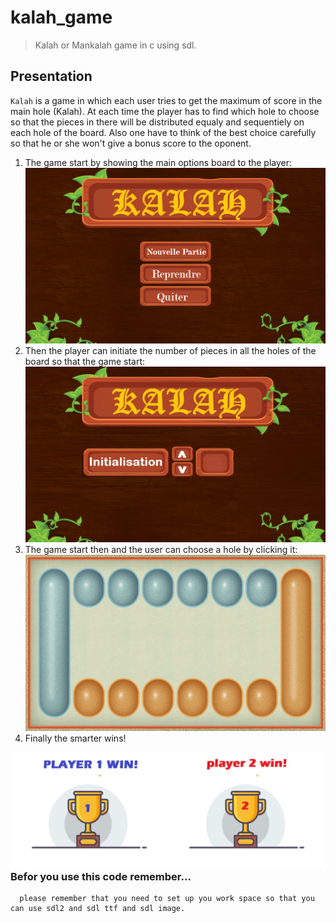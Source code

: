 # kalah_game
>Kalah or Mankalah game in c using sdl.

## Presentation 
`Kalah` is a game in which each user tries to get the maximum of score in the main hole (Kalah). 
At each time the player has to find which hole to choose so that the pieces in there will be distributed equaly and sequentiely on each hole of the board. Also one have to think of the best choice carefully so that he or she won't give a bonus score to the oponent.

1. The game start by showing the main options board to the player:
![main options board](OptionsMenu.bmp)
2. Then the player can initiate the number of pieces in all the holes of the board so that the game start:
![initialization board](InitialisationBoard.bmp)
3. The game start then and the user can choose a hole by clicking it:
![game board](GameBoard.bmp)
4. Finally the smarter wins!
<p align="center"><img align="left"  width="50%" src="Player1Win.bmp"></img><img align="left"  width="50%" src="Player2Win.bmp"></img></p>

***

### Befor you use this code remember...
      please remember that you need to set up you work space so that you can use sdl2 and sdl ttf and sdl image.

